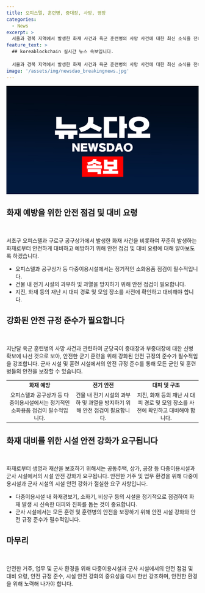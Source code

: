 ```yaml
---
title: 오피스텔, 훈련병, 중대장, 사망, 영장
categories:
  - News
excerpt: >
  서울과 경북 지역에서 발생한 화재 사건과 육군 훈련병의 사망 사건에 대한 최신 소식을 전해드립니다. 지난 밤 서초구 오피스텔과 구로구 공구상가에서 불이 발생해 시민들이 급히 대피하는 소동이 있었으며, 경북 김천시 산업단지의 공장에서도 큰 불이 나 관계자들이 화상을 입었습니다. 또한, 육군 신병교육대에서 발생한 훈련병의 사망 사건에 대해 경찰이 중대장과 부중대장에 대한 구속영장을 신청했습니다. 화재 원인과 사고 사건의 경위에 대한 조사가 진행 중입니다.
feature_text: >
  ## koreablockchain 실시간 뉴스 속보입니다.

  서울과 경북 지역에서 발생한 화재 사건과 육군 훈련병의 사망 사건에 대한 최신 소식을 전해드립니다. 지난 밤 서초구 오피스텔과 구로구 공구상가에서 불이 발생해 시민들이 급히 대피하는 소동이 있었으며, 경북 김천시 산업단지의 공장에서도 큰 불이 나 관계자들이 화상을 입었습니다. 또한, 육군 신병교육대에서 발생한 훈련병의 사망 사건에 대해 경찰이 중대장과 부중대장에 대한 구속영장을 신청했습니다. 화재 원인과 사고 사건의 경위에 대한 조사가 진행 중입니다.
image: '/assets/img/newsdao_breakingnews.jpg'
---
```


<p><img src="/assets/img/newsdao_breakingnews.jpg" alt="koreablockchain 속보" /></p>

<h2 data-ke-size="size26">화재 예방을 위한 안전 점검 및 대비 요령</h2>

<p data-ke-size="size16">&nbsp;</p>

<p>서초구 오피스텔과 구로구 공구상가에서 발생한 화재 사건을 비롯하여 꾸준히 발생하는 화재로부터 안전하게 대비하고 예방하기 위해 안전 점검 및 대비 요령에 대해 알아보도록 하겠습니다.</p>

<ul>
<li>오피스텔과 공구상가 등 다중이용시설에서는 정기적인 소화용품 점검이 필수적입니다.</li>
<li>건물 내 전기 시설의 과부하 및 과열을 방지하기 위해 안전 점검이 필요합니다.</li>
<li>지진, 화재 등의 재난 시 대피 경로 및 모임 장소를 사전에 확인하고 대비해야 합니다.</li>
</ul>

<h2 data-ke-size="size26">강화된 안전 규정 준수가 필요합니다</h2>

<p data-ke-size="size16">&nbsp;</p>

<p>지난달 육군 훈련병의 사망 사건과 관련하여 군당국이 중대장과 부중대장에 대한 신병 확보에 나선 것으로 보아, 안전한 군기 훈련을 위해 강화된 안전 규정의 준수가 필수적임을 강조합니다. 군사 시설 및 훈련 시설에서의 안전 규정 준수를 통해 모든 군인 및 훈련병들의 안전을 보장할 수 있습니다.</p>

<table>
<tbody>
<tr>
<td style="text-align: center; height: 17px;"><b>화재 예방</b></td>
<td style="text-align: center; height: 17px;"><b>전기 안전</b></td>
<td style="text-align: center; height: 17px;"><b>대피 및 구조</b></td>
</tr>
<tr>
<td style="text-align: center; height: 17px;">오피스텔과 공구상가 등 다중이용시설에서는 정기적인 소화용품 점검이 필수적입니다.</td>
<td style="text-align: center; height: 17px;">건물 내 전기 시설의 과부하 및 과열을 방지하기 위해 안전 점검이 필요합니다.</td>
<td style="text-align: center; height: 17px;">지진, 화재 등의 재난 시 대피 경로 및 모임 장소를 사전에 확인하고 대비해야 합니다.</td>
</tr>
</tbody>
</table>

<h2 data-ke-size="size26">화재 대비를 위한 시설 안전 강화가 요구됩니다</h2>

<p data-ke-size="size16">&nbsp;</p>

<p>화재로부터 생명과 재산을 보호하기 위해서는 공동주택, 상가, 공장 등 다중이용시설과 군사 시설에서의 시설 안전 강화가 요구됩니다. 안전한 거주 및 업무 환경을 위해 다중이용시설과 군사 시설의 시설 안전 강화가 절실한 요구 사항입니다.</p>

<ul>
<li>다중이용시설 내 화재경보기, 소화기, 비상구 등의 시설을 정기적으로 점검하여 화재 발생 시 신속한 대피와 진화를 돕는 것이 중요합니다.</li>
<li>군사 시설에서는 모든 훈련 및 훈련병의 안전을 보장하기 위해 안전 시설 강화와 안전 규정 준수가 필수적입니다.</li>
</ul>

<h2 data-ke-size="size26">마무리</h2>

<p data-ke-size="size16">&nbsp;</p>

<p>안전한 거주, 업무 및 군사 환경을 위해 다중이용시설과 군사 시설에서의 안전 점검 및 대비 요령, 안전 규정 준수, 시설 안전 강화의 중요성을 다시 한번 강조하며, 안전한 환경을 위해 노력해 나가야 합니다.</p>

